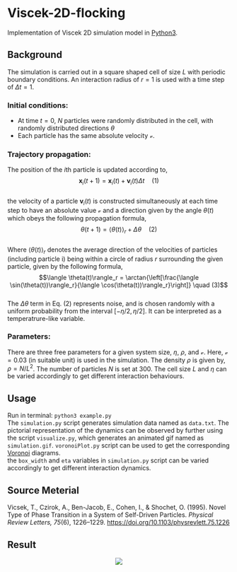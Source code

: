 # Viscek-2D-flocking
Implementation of Viscek 2D simulation model in [Python3](https://www.python.org/).  
## Background  
The simulation is carried out in a square shaped cell of size $L$ with periodic boundary conditions. An interaction radius of $r=1$ is used with a time step of $\Delta t=1$.  
### Initial conditions:  
- At time $t=0$, $N$ particles were randomly distributed in the cell, with randomly distributed directions $\theta$  
- Each particle has the same absolute velocity $\mathcal{v}$.  
### Trajectory propagation:  
The position of the *i*th particle is updated according to,  
$$\mathbf{x}_i(t+1) = \mathbf{x}_i(t) + \mathbf{v}_i(t)\Delta t \quad (1)$$  
the velocity of a particle $\mathbf{v}_i(t)$ is constructed simultaneously at each time step to have an absolute value $\mathcal{v}$ and a direction given by the angle $\theta(t)$ which obeys the following propagation formula,
$$\theta(t+1) = \langle \theta(t)\rangle_r + \Delta \theta \quad (2)$$  
Where $\langle \theta(t)\rangle_r$ denotes the average direction of the
velocities of particles (including particle i) being
within a circle of radius $r$ surrounding the given particle, given by the following formula,
$$\langle \theta(t)\rangle_r = \arctan{\left[\frac{\langle \sin(\theta(t))\rangle_r}{\langle \cos(\theta(t))\rangle_r}\right]} \quad (3)$$  
The $\Delta \theta$ term in Eq. (2) represents noise, and is chosen randomly with a uniform probability from the interval $[-\eta/2, \eta/2]$. It can be interpreted as a temperatrure-like variable.  
### Parameters:  
There are three free parameters for a given system size, $\eta,$ $\rho,$ and $\mathcal{v}$. Here, $\mathcal{v}=0.03$ (in suitable unit) is used in the simulation. The density $\rho$ is given by, $\rho=N/L^2$. The number of particles $N$ is set at 300. The cell size $L$ and $\eta$ can be varied accordingly to get different interaction behaviours.  
## Usage  
Run in terminal: ```python3 example.py```  
The ```simulation.py``` script generates simulation data named as ```data.txt```. The pictorial representation of the dynamics can be observed by further using the script ```visualize.py```, which generates an animated gif named as ```simulation.gif```. ```voronoiPlot.py``` script can be used to get the corresponding [Voronoi](https://en.wikipedia.org/wiki/Voronoi_diagram#:~:text=In%20mathematics%2C%20a%20Voronoi%20diagram,%2C%20sites%2C%20or%20generators) diagrams.  
the ```box_width``` and ```eta``` variables in ```simulation.py``` script can be varied accordingly to get different interaction dynamics.  
## Source Meterial  
Vicsek, T., Czirok, A., Ben-Jacob, E., Cohen, I., & Shochet, O. (1995). Novel Type of Phase Transition in a System of Self-Driven Particles. *Physical Review Letters, 75*(6), 1226–1229. https://doi.org/10.1103/physrevlett.75.1226
## Result  
<p align="center">
  <img src="https://github.com/abirm766/Viscek-2D-flocking/blob/main/simulation.gif">
</p>
